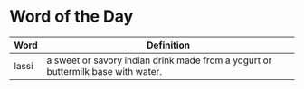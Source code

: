 # Word of the Day

|Word|Definition|
|---|---|
|lassi|a sweet or savory indian drink made from a yogurt or buttermilk base with water.|